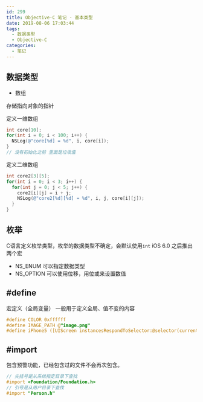 ```yaml
---
id: 299
title: Objective-C 笔记 - 基本类型
date: 2019-08-06 17:03:44
tags:
  - 数据类型
  - Objective-C
categories:
  - 笔记
---
```


## 数据类型

- 数组

存储指向对象的指针

定义一维数组

```objective-c
int core[10];
for(int i = 0; i < 100; i++) {
  NSLog(@"core[%d] = %d", i, core[i]);
}
// 没有初始化之前 里面是垃圾值
```

<!--more-->

定义二维数组

```objective-c
int core2[3][5];
for(int i = 0; i < 3; i++) {
  for(int j = 0; j < 5; j++) {
    core2[i][j] = i + j;
    NSLog(@"core2[%d][%d] = %d", i, j, core[i][j]);
  }
}
```

## 枚举

C语言定义枚举类型，枚举的数据类型不确定，会默认使用`int`
iOS 6.0 之后推出两个宏
- NS_ENUM 可以指定数据类型
- NS_OPTION 可以使用位移，用位或来设置数值

## #define

宏定义（全局变量）
一般用于定义全局、值不变的内容

```objective-c
#define COLOR 0xffffff
#define IMAGE_PATH @"image.png"
#define iPhone5 ([UIScreen instancesRespondToSelector:@selector(currentMode)] ? CGSizeEqualToSize(CGSizeMake(640, 1136), [[UIScreen mainScreen] currentMode].size) : NO)
```

## #import

包含预警功能，已经包含过的文件不会再次包含。

```objective-c
// 尖括号是从系统指定目录下查找
#import <Foundation/Foundation.h>
// 引号是从用户目录下查找
#import "Person.h"
```
